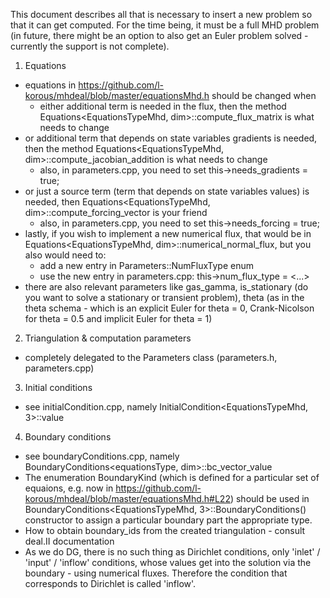 This document describes all that is necessary to insert a new problem so that it can get computed. For the time being, it must be a full MHD problem (in future, there might be an option to also get an Euler problem solved - currently the support is not complete).

1. Equations
  * equations in https://github.com/l-korous/mhdeal/blob/master/equationsMhd.h should be changed when
    * either additional term is needed in the flux, then the method Equations<EquationsTypeMhd, dim>::compute_flux_matrix is what needs to change
   * or additional term that depends on state variables gradients is needed, then the method Equations<EquationsTypeMhd, dim>::compute_jacobian_addition is what needs to change
      * also, in parameters.cpp, you need to set this->needs_gradients = true;
   * or just a source term (term that depends on state variables values) is needed, then Equations<EquationsTypeMhd, dim>::compute_forcing_vector is your friend
      * also, in parameters.cpp, you need to set this->needs_forcing = true;
   * lastly, if you wish to implement a new numerical flux, that would be in Equations<EquationsTypeMhd, dim>::numerical_normal_flux, but you also would need to:
      * add a new entry in Parameters::NumFluxType enum
      * use the new entry in parameters.cpp: this->num_flux_type = <...>
   * there are also relevant parameters like gas_gamma, is_stationary (do you want to solve a stationary or transient problem), theta (as in the theta schema - which is an explicit Euler for theta = 0, Crank-Nicolson for theta = 0.5 and implicit Euler for theta = 1)

2. Triangulation & computation parameters
  * completely delegated to the Parameters class (parameters.h, parameters.cpp)

3. Initial conditions
  * see initialCondition.cpp, namely InitialCondition<EquationsTypeMhd, 3>::value

4. Boundary conditions
  * see boundaryConditions.cpp, namely BoundaryConditions<equationsType, dim>::bc_vector_value
  * The enumeration BoundaryKind (which is defined for a particular set of equaions, e.g. now in https://github.com/l-korous/mhdeal/blob/master/equationsMhd.h#L22) should be used in BoundaryConditions<EquationsTypeMhd, 3>::BoundaryConditions() constructor to assign a particular boundary part the appropriate type.
   * How to obtain boundary_ids from the created triangulation - consult deal.II documentation
   * As we do DG, there is no such thing as Dirichlet conditions, only 'inlet' / 'input' / 'inflow' conditions, whose values get into the solution via the boundary - using numerical fluxes. Therefore the condition that corresponds to Dirichlet is called 'inflow'.
